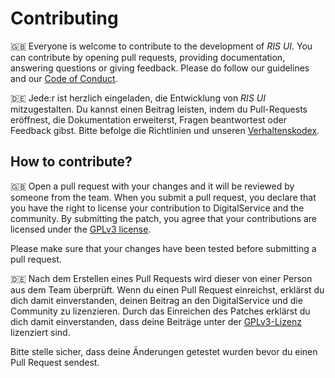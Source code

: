 # Contributing

🇬🇧
Everyone is welcome to contribute to the development of _RIS UI_. You can contribute by opening pull requests, providing documentation, answering questions or giving feedback. Please do follow our guidelines and our [Code of Conduct](CODE_OF_CONDUCT.md).

🇩🇪
Jede:r ist herzlich eingeladen, die Entwicklung von _RIS UI_ mitzugestalten. Du kannst einen Beitrag leisten, indem du Pull-Requests eröffnest, die Dokumentation erweiterst, Fragen beantwortest oder Feedback gibst. Bitte befolge die Richtlinien und unseren [Verhaltenskodex](CODE_OF_CONDUCT_DE.md).

## How to contribute?

🇬🇧
Open a pull request with your changes and it will be reviewed by someone from the team. When you submit a pull request, you declare that you have the right to license your contribution to DigitalService and the community. By submitting the patch, you agree that your contributions are licensed under the [GPLv3 license](./LICENSE.md).

Please make sure that your changes have been tested before submitting a pull request.

🇩🇪
Nach dem Erstellen eines Pull Requests wird dieser von einer Person aus dem Team überprüft. Wenn du einen Pull Request einreichst, erklärst du dich damit einverstanden, deinen Beitrag an den DigitalService und die Community zu lizenzieren. Durch das Einreichen des Patches erklärst du dich damit einverstanden, dass deine Beiträge unter der [GPLv3-Lizenz](./LICENSE.md) lizenziert sind.

Bitte stelle sicher, dass deine Änderungen getestet wurden bevor du einen Pull Request sendest.

